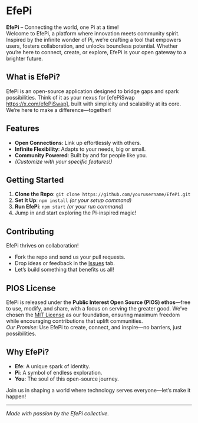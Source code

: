 # EfePi

**EfePi** – Connecting the world, one Pi at a time!  
Welcome to EfePi, a platform where innovation meets community spirit. Inspired by the infinite wonder of Pi, we’re crafting a tool that empowers users, fosters collaboration, and unlocks boundless potential. Whether you’re here to connect, create, or explore, EfePi is your open gateway to a brighter future.

## What is EfePi?
EfePi is an open-source application designed to bridge gaps and spark possibilities. Think of it as your nexus for [efePiSwap https://x.com/efePiSwap], built with simplicity and scalability at its core. We’re here to make a difference—together!

## Features
- **Open Connections**: Link up effortlessly with others.  
- **Infinite Flexibility**: Adapts to your needs, big or small.  
- **Community Powered**: Built by and for people like you.  
- *(Customize with your specific features!)*  

## Getting Started
1. **Clone the Repo**: `git clone https://github.com/yourusername/EfePi.git`  
2. **Set It Up**: `npm install` *(or your setup command)*  
3. **Run EfePi**: `npm start` *(or your run command)*  
4. Jump in and start exploring the Pi-inspired magic!

## Contributing
EfePi thrives on collaboration!  
- Fork the repo and send us your pull requests.  
- Drop ideas or feedback in the [Issues](https://github.com/EfeNexus/EfePi/issues) tab.  
- Let’s build something that benefits us all!

## PIOS License
EfePi is released under the **Public Interest Open Source (PIOS) ethos**—free to use, modify, and share, with a focus on serving the greater good. We’ve chosen the [MIT License](LICENSE) as our foundation, ensuring maximum freedom while encouraging contributions that uplift communities.  
*Our Promise*: Use EfePi to create, connect, and inspire—no barriers, just possibilities.

## Why EfePi?
- **Efe**: A unique spark of identity.  
- **Pi**: A symbol of endless exploration.  
- **You**: The soul of this open-source journey.  

Join us in shaping a world where technology serves everyone—let’s make it happen!

---
*Made with passion by the EfePi collective.*
